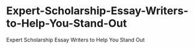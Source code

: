 # Expert-Scholarship-Essay-Writers-to-Help-You-Stand-Out
Expert Scholarship Essay Writers to Help You Stand Out
